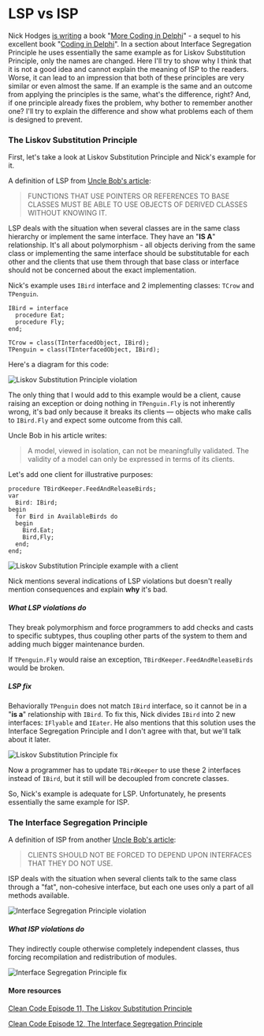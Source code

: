 # LSP vs ISP

Nick Hodges [is writing][coding in delphi group] a book "[More Coding in Delphi][more coding]" - a sequel to his excellent book "[Coding in Delphi][coding in delphi]". In a section about Interface Segregation Principle he uses essentially the same example as for Liskov Substitution Principle, only the names are changed. Here I'll try to show why I think that it is not a good idea and cannot explain the meaning of ISP to the readers. Worse, it can lead to an impression that both of these principles are very similar or even almost the same. If an example is the same and an outcome from applying the principles is the same, what's the difference, right? And, if one principle already fixes the problem, why bother to remember another one? I'll try to explain the difference and show what problems each of them is designed to prevent.

### The Liskov Substitution Principle

First, let's take a look at Liskov Substitution Principle and Nick's example for it.

A definition of LSP from [Uncle Bob's article][uncle bob LSP]:

>FUNCTIONS THAT USE POINTERS OR REFERENCES TO BASE CLASSES MUST BE ABLE TO USE OBJECTS OF DERIVED CLASSES WITHOUT KNOWING IT.

LSP deals with the situation when several classes are in the same class hierarchy or implement the same interface. They have an "**IS A**" relationship. It's all about polymorphism - all objects deriving from the same class or implementing the same interface should be substitutable for each other and the clients that use them through that base class or interface should not be concerned about the exact implementation.

Nick's example uses `IBird` interface and 2 implementing classes: `TCrow` and `TPenguin`.

    IBird = interface
      procedure Eat;
      procedure Fly;
    end;

    TCrow = class(TInterfacedObject, IBird);
    TPenguin = class(TInterfacedObject, IBird);

Here's a diagram for this code:

![Liskov Substitution Principle violation](http://yuml.me/c3310b60)

The only thing that I would add to this example would be a client, cause raising an exception or doing nothing in `TPenguin.Fly` is not inherently wrong, it's bad only because it breaks its clients — objects who make calls to `IBird.Fly` and expect some outcome from this call.

Uncle Bob in his article writes:
>A model, viewed in isolation, can not be meaningfully validated. The validity of a model can only be expressed in terms of its clients.

Let's add one client for illustrative purposes:

    procedure TBirdKeeper.FeedAndReleaseBirds;
    var
      Bird: IBird;
    begin
      for Bird in AvailableBirds do
      begin
        Bird.Eat;
        Bird,Fly;
      end;
    end;

![Liskov Substitution Principle example with a client](http://yuml.me/044ab873)

Nick mentions several indications of LSP violations but doesn't really mention consequences and explain **why** it's bad.

##### What LSP violations do
They break polymorphism and force programmers to add checks and casts to specific subtypes, thus coupling other parts of the system to them and adding much bigger maintenance burden.

If `TPenguin.Fly` would raise an exception, `TBirdKeeper.FeedAndReleaseBirds` would be broken. 

##### LSP fix

Behaviorally `TPenguin` does not match `IBird` interface, so it cannot be in a "**is a**" relationship with `IBird`. To fix this, Nick divides `IBird` into 2 new interfaces: `IFlyable` and `IEater`. He also mentions that this solution uses the Interface Segregation Principle and I don't agree with that, but we'll talk about it later.

![Liskov Substitution Principle fix](http://yuml.me/a84f2d45)

Now a programmer has to update `TBirdKeeper` to use these 2 interfaces instead of `IBird`, but it still will be decoupled from concrete classes.

So, Nick's example is adequate for LSP. Unfortunately, he presents essentially the same example for ISP.

### The Interface Segregation Principle

A definition of ISP from another [Uncle Bob's article][uncle bob ISP]:

>CLIENTS SHOULD NOT BE FORCED TO DEPEND UPON INTERFACES THAT THEY DO NOT USE.

ISP deals with the situation when several clients talk to the same class through a "fat", non-cohesive interface, but each one uses only a part of all methods available.

![Interface Segregation Principle violation](http://yuml.me/47dc81ed)

##### What ISP violations do

They indirectly couple otherwise completely independent classes, thus forcing recompilation and redistribution of modules.

![Interface Segregation Principle fix](http://yuml.me/ffb5a3d7)

#### More resources

[Clean Code Episode 11, The Liskov Substitution Principle](https://cleancoders.com/episode/clean-code-episode-11-p1/show)

[Clean Code Episode 12, The Interface Segregation Principle](https://cleancoders.com/episode/clean-code-episode-12/show)

[coding in delphi group]: https://plus.google.com/u/0/communities/110978417023349293804
[more coding]: https://leanpub.com/morecodingindelphi
[coding in delphi]: https://leanpub.com/codingindelphi
[uncle bob LSP]: http://www.objectmentor.com/resources/articles/lsp.pdf
[uncle bob ISP]: http://www.objectmentor.com/resources/articles/isp.pdf
[role interface]: http://martinfowler.com/bliki/RoleInterface.html
